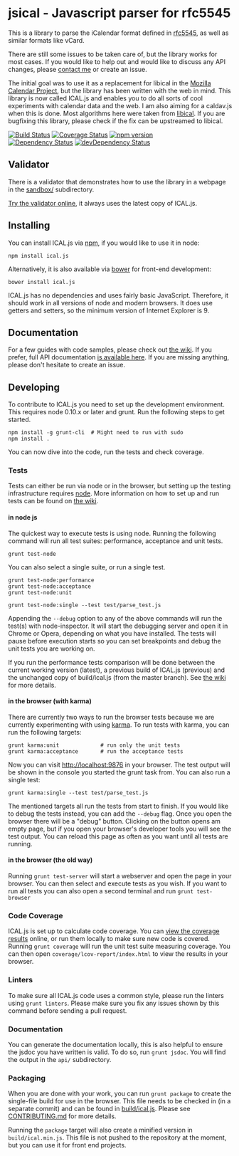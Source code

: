 # jsical - Javascript parser for rfc5545

This is a library to parse the iCalendar format defined in
[rfc5545](http://tools.ietf.org/html/rfc5545), as well as similar formats like
vCard.

There are still some issues to be taken care of, but the library works for most
cases. If you would like to help out and would like to discuss any API changes,
please [contact me](mailto:mozilla@kewis.ch) or create an issue.

The initial goal was to use it as a replacement for libical in the [Mozilla
Calendar Project](http://www.mozilla.org/projects/calendar/), but the library
has been written with the web in mind. This library is now called ICAL.js and
enables you to do all sorts of cool experiments with calendar data and the web.
I am also aiming for a caldav.js when this is done. Most algorithms here were
taken from [libical](https://github.com/libical/libical). If you are bugfixing
this library, please check if the fix can be upstreamed to libical.

[![Build Status](https://secure.travis-ci.org/mozilla-comm/ical.js.png?branch=master)](http://travis-ci.org/mozilla-comm/ical.js) [![Coverage Status](https://coveralls.io/repos/mozilla-comm/ical.js/badge.svg)](https://coveralls.io/r/mozilla-comm/ical.js) [![npm version](https://badge.fury.io/js/ical.js.svg)](http://badge.fury.io/js/ical.js)  
[![Dependency Status](https://david-dm.org/mozilla-comm/ical.js.svg)](https://david-dm.org/mozilla-comm/ical.js) [![devDependency Status](https://david-dm.org/mozilla-comm/ical.js/dev-status.svg)](https://david-dm.org/mozilla-comm/ical.js#info=devDependencies)

## Validator 

There is a validator that demonstrates how to use the library in a webpage in
the [sandbox/](https://github.com/mozilla-comm/ical.js/tree/master/sandbox)
subdirectory.

[Try the validator online](http://mozilla-comm.github.com/ical.js/validator.html), it always uses the latest copy of ICAL.js.

## Installing

You can install ICAL.js via [npm](https://www.npmjs.com/), if you would like to
use it in node:
```
npm install ical.js
```

Alternatively, it is also available via [bower](http://bower.io/) for front-end
development:
```
bower install ical.js
```

ICAL.js has no dependencies and uses fairly basic JavaScript. Therefore, it
should work in all versions of node and modern browsers. It does use getters
and setters, so the minimum version of Internet Explorer is 9.

## Documentation

For a few guides with code samples, please check out
[the wiki](https://github.com/mozilla-comm/ical.js/wiki). If you prefer,
full API documentation [is available here](http://mozilla-comm.github.io/ical.js/api/).
If you are missing anything, please don't hesitate to create an issue.

## Developing

To contribute to ICAL.js you need to set up the development environment. This
requires node 0.10.x or later and grunt. Run the following steps to get
started.

    npm install -g grunt-cli  # Might need to run with sudo
    npm install .

You can now dive into the code, run the tests and check coverage.

### Tests

Tests can either be run via node or in the browser, but setting up the testing
infrastructure requires [node](https://github.com/joyent/node). More
information on how to set up and run tests can be found on
[the wiki](https://github.com/mozilla-comm/ical.js/wiki/Running-Tests).

#### in node js

The quickest way to execute tests is using node. Running the following command
will run all test suites: performance, acceptance and unit tests.

    grunt test-node

You can also select a single suite, or run a single test.

    grunt test-node:performance
    grunt test-node:acceptance
    grunt test-node:unit

    grunt test-node:single --test test/parse_test.js

Appending the `--debug` option to any of the above commands will run the
test(s) with node-inspector. It will start the debugging server and open it in
Chrome or Opera, depending on what you have installed. The tests will pause
before execution starts so you can set breakpoints and debug the unit tests
you are working on.

If you run the performance tests comparison will be done between the current
working version (latest), a previous build of ICAL.js (previous) and the
unchanged copy of build/ical.js (from the master branch). See
[the wiki](https://github.com/mozilla-comm/ical.js/wiki/Running-Tests) for more
details.

#### in the browser (with karma)

There are currently two ways to run the browser tests because we are currently
experimenting with using [karma](http://karma-runner.github.io/). To run tests
with karma, you can run the following targets:

    grunt karma:unit             # run only the unit tests
    grunt karma:acceptance       # run the acceptance tests

Now you can visit [http://localhost:9876](http://localhost:9876) in your
browser. The test output will be shown in the console you started the grunt
task from. You can also run a single test:

    grunt karma:single --test test/parse_test.js

The mentioned targets all run the tests from start to finish. If you would like
to debug the tests instead, you can add the `--debug` flag. Once you open the
browser there will be a "debug" button. Clicking on the button opens am empty
page, but if you open your browser's developer tools you will see the test
output. You can reload this page as often as you want until all tests are
running.

#### in the browser (the old way)

Running `grunt test-server` will start a webserver and open the page in your
browser. You can then select and execute tests as you wish. If you want to run
all tests you can also open a second terminal and run `grunt test-browser`

### Code Coverage
ICAL.js is set up to calculate code coverage. You can
[view the coverage results](https://coveralls.io/r/mozilla-comm/ical.js)
online, or run them locally to make sure new code is covered. Running `grunt
coverage` will run the unit test suite measuring coverage. You can then open
`coverage/lcov-report/index.html` to view the results in your browser.

### Linters
To make sure all ICAL.js code uses a common style, please run the linters using
`grunt linters`. Please make sure you fix any issues shown by this command
before sending a pull request.

### Documentation
You can generate the documentation locally, this is also helpful to ensure the
jsdoc you have written is valid. To do so, run `grunt jsdoc`. You will find the
output in the `api/` subdirectory.

### Packaging
When you are done with your work, you can run `grunt package` to create the
single-file build for use in the browser. This file needs to be checked in (in
a separate commit) and can be found in [build/ical.js](build/ical.js). Please
see [CONTRIBUTING.md](CONTRIBUTING.md) for more details.

Running the `package` target will also create a minified version in
`build/ical.min.js`. This file is not pushed to the repository at the moment,
but you can use it for front end projects.
